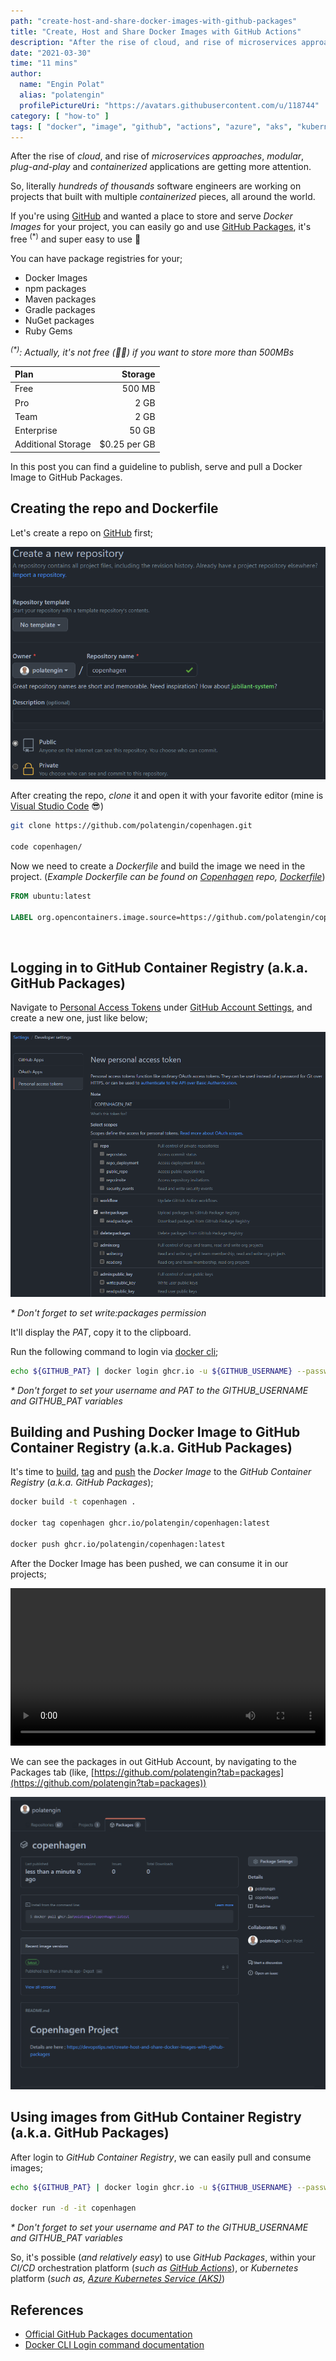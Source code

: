 ```yaml
---
path: "create-host-and-share-docker-images-with-github-packages"
title: "Create, Host and Share Docker Images with GitHub Actions"
description: "After the rise of cloud, and rise of microservices approaches, modular, plug-and-play and containerized applications are getting more attention.<br /><br />So, literally hundreds of thousands software engineers are working on projects that built with multiple containerized pieces, all around the world.<br /><br />If you're using GitHub and wanted a place to store and serve Docker Images for your project, you can easily go and use GitHub Packages, it's free and super easy to use 🥳"
date: "2021-03-30"
time: "11 mins"
author:
  name: "Engin Polat"
  alias: "polatengin"
  profilePictureUri: "https://avatars.githubusercontent.com/u/118744"
category: [ "how-to" ]
tags: [ "docker", "image", "github", "actions", "azure", "aks", "kubernetes" ]
---
```

After the rise of _cloud_, and rise of _microservices approaches_, _modular_, _plug-and-play_ and _containerized_ applications are getting more attention.

So, literally _hundreds of thousands_ software engineers are working on projects that built with multiple _containerized_ pieces, all around the world.

If you're using [GitHub](https://github.com) and wanted a place to store and serve _Docker Images_ for your project, you can easily go and use [GitHub Packages](https://github.com/features/packages), it's free <sup>(*)</sup> and super easy to use 🥳

You can have package registries for your;

- Docker Images
- npm packages
- Maven packages
- Gradle packages
- NuGet packages
- Ruby Gems

_<sup>(*)</sup>: Actually, it's not free (🤦‍♂️) if you want to store more than 500MBs_

|Plan|Storage|
|:---|---:|
|Free|500 MB|
|Pro|2 GB|
|Team|2 GB|
|Enterprise|50 GB|
|Additional Storage|$0.25 per GB|

In this post you can find a guideline to publish, serve and pull a Docker Image to GitHub Packages.

## Creating the repo and Dockerfile

Let's create a repo on [GitHub](https://github.com) first;

![GitHub create repository screenshot](../_static/assets/2021/03/github-packages-0.png)

After creating the repo, _clone_ it and open it with your favorite editor (mine is [Visual Studio Code](https://code.visualstudio.com) 😎)

```bash
git clone https://github.com/polatengin/copenhagen.git

code copenhagen/
```

Now we need to create a _Dockerfile_ and build the image we need in the project. (_Example Dockerfile can be found on [Copenhagen](https://github.com/polatengin/copenhagen) repo, [Dockerfile](https://github.com/polatengin/copenhagen/blob/master/Dockerfile)_)

```dockerfile
FROM ubuntu:latest

LABEL org.opencontainers.image.source=https://github.com/polatengin/copenhagen
```

<br />

## Logging in to GitHub Container Registry (a.k.a. GitHub Packages)

Navigate to [Personal Access Tokens](https://github.com/settings/tokens) under [GitHub Account Settings](https://github.com/settings/profile), and create a new one, just like below;

![GitHub create personal access token screenshot](../_static/assets/2021/03/github-packages-1.png)

_* Don't forget to set write:packages permission_

It'll display the _PAT_, copy it to the clipboard.

Run the following command to login via [docker cli](https://docs.docker.com/engine/reference/commandline/login/);

```bash
echo ${GITHUB_PAT} | docker login ghcr.io -u ${GITHUB_USERNAME} --password-stdin
```

_* Don't forget to set your username and PAT to the GITHUB&#95;USERNAME and GITHUB&#95;PAT variables_

## Building and Pushing Docker Image to GitHub Container Registry (a.k.a. GitHub Packages)

It's time to [build](https://docs.docker.com/engine/reference/commandline/build/), [tag](https://docs.docker.com/engine/reference/commandline/tag/) and [push](https://docs.docker.com/engine/reference/commandline/push/) the _Docker Image_ to the _GitHub Container Registry_ (_a.k.a. GitHub Packages_);

```bash
docker build -t copenhagen .

docker tag copenhagen ghcr.io/polatengin/copenhagen:latest

docker push ghcr.io/polatengin/copenhagen:latest
```

After the Docker Image has been pushed, we can consume it in our projects;

<video controls style="width:100%">
  <source src="../_static/assets/2021/03/github-packages-2.mp4" type="video/mp4" />
</video>

We can see the packages in out GitHub Account, by navigating to the Packages tab (like, [https://github.com/polatengin?tab=packages](https://github.com/polatengin?tab=packages))

![GitHub Packages screenshot](../_static/assets/2021/03/github-packages-3.png)

## Using images from GitHub Container Registry (a.k.a. GitHub Packages)

After login to _GitHub Container Registry_, we can easily pull and consume images;

```bash
echo ${GITHUB_PAT} | docker login ghcr.io -u ${GITHUB_USERNAME} --password-stdin

docker run -d -it copenhagen
```

_* Don't forget to set your username and PAT to the GITHUB&#95;USERNAME and GITHUB&#95;PAT variables_

So, it's possible (_and relatively easy_) to use _GitHub Packages_, within your _CI/CD_ orchestration platform (_such as [GitHub Actions](https://github.com/features/actions)_), or _Kubernetes_ platform (_such as, [Azure Kubernetes Service (AKS)](https://docs.microsoft.com/en-us/azure/aks/)_)

## References

- [Official GitHub Packages documentation](https://docs.github.com/en/packages/learn-github-packages/about-github-packages)
- [Docker CLI Login command documentation](https://docs.docker.com/engine/reference/commandline/login/)
